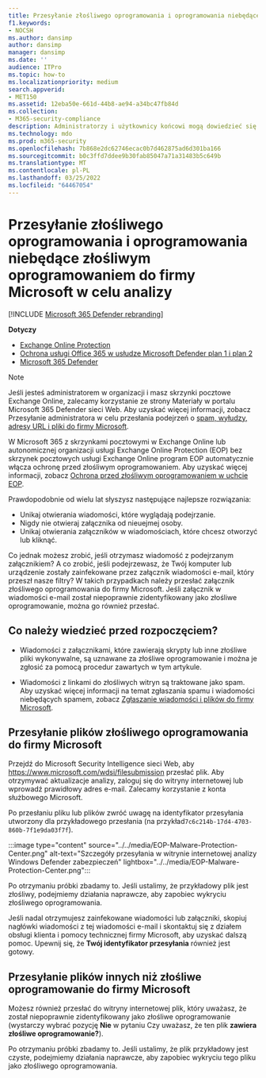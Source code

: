 ```yaml
---
title: Przesyłanie złośliwego oprogramowania i oprogramowania niebędące złośliwym oprogramowaniem do firmy Microsoft w celu analizy
f1.keywords:
- NOCSH
ms.author: dansimp
author: dansimp
manager: dansimp
ms.date: ''
audience: ITPro
ms.topic: how-to
ms.localizationpriority: medium
search.appverid:
- MET150
ms.assetid: 12eba50e-661d-44b8-ae94-a34bc47fb84d
ms.collection:
- M365-security-compliance
description: Administratorzy i użytkownicy końcowi mogą dowiedzieć się więcej o przesyłaniu do firmy Microsoft niewykrywanych złośliwego oprogramowania lub nieprawidłowo zidentyfikowanych załączników tego złośliwego oprogramowania do analizy.
ms.technology: mdo
ms.prod: m365-security
ms.openlocfilehash: 7b868e2dc62746ecac0b7d462875ad6d301ba166
ms.sourcegitcommit: b0c3ffd7ddee9b30fab85047a71a31483b5c649b
ms.translationtype: MT
ms.contentlocale: pl-PL
ms.lasthandoff: 03/25/2022
ms.locfileid: "64467054"
---
```

# <a name="submit-malware-and-non-malware-to-microsoft-for-analysis"></a>Przesyłanie złośliwego oprogramowania i oprogramowania niebędące złośliwym oprogramowaniem do firmy Microsoft w celu analizy

[!INCLUDE [Microsoft 365 Defender rebranding](../includes/microsoft-defender-for-office.md)]

**Dotyczy**
- [Exchange Online Protection](exchange-online-protection-overview.md)
- [Ochrona usługi Office 365 w usłudze Microsoft Defender plan 1 i plan 2](defender-for-office-365.md)
- [Microsoft 365 Defender](../defender/microsoft-365-defender.md)

> [!NOTE]
> Jeśli jesteś administratorem w organizacji i masz skrzynki pocztowe Exchange Online, zalecamy korzystanie ze strony Materiały w portalu Microsoft 365 Defender sieci Web. Aby uzyskać więcej informacji, zobacz Przesyłanie administratora w celu przesłania podejrzeń o [spam, wyłudzy, adresy URL i pliki do firmy Microsoft](admin-submission.md).

W Microsoft 365 z skrzynkami pocztowymi w Exchange Online lub autonomicznej organizacji usługi Exchange Online Protection (EOP) bez skrzynek pocztowych usługi Exchange Online program EOP automatycznie włącza ochronę przed złośliwym oprogramowaniem. Aby uzyskać więcej informacji, zobacz [Ochrona przed złośliwym oprogramowaniem w uchcie EOP](anti-malware-protection.md).

Prawdopodobnie od wielu lat słyszysz następujące najlepsze rozwiązania:

- Unikaj otwierania wiadomości, które wyglądają podejrzanie.
- Nigdy nie otwieraj załącznika od nieuejmej osoby.
- Unikaj otwierania załączników w wiadomościach, które chcesz otworzyć lub kliknąć.

Co jednak możesz zrobić, jeśli otrzymasz wiadomość z podejrzanym załącznikiem? A co zrobić, jeśli podejrzewasz, że Twój komputer lub urządzenie zostały zainfekowane przez załącznik wiadomości e-mail, który przeszł nasze filtry? W takich przypadkach należy przesłać załącznik złośliwego oprogramowania do firmy Microsoft. Jeśli załącznik w wiadomości e-mail został niepoprawnie zidentyfikowany jako złośliwe oprogramowanie, można go również przesłać.

## <a name="what-do-you-need-to-know-before-you-begin"></a>Co należy wiedzieć przed rozpoczęciem?

- Wiadomości z załącznikami, które zawierają skrypty lub inne złośliwe pliki wykonywalne, są uznawane za złośliwe oprogramowanie i można je zgłosić za pomocą procedur  zawartych w tym artykule.

- Wiadomości z linkami do złośliwych witryn są traktowane jako spam. Aby uzyskać więcej informacji na temat zgłaszania spamu i wiadomości niebędących spamem, zobacz [Zgłaszanie wiadomości i plików do firmy Microsoft](report-junk-email-messages-to-microsoft.md).

## <a name="submit-malware-files-to-microsoft"></a>Przesyłanie plików złośliwego oprogramowania do firmy Microsoft

Przejdź do Microsoft Security Intelligence sieci Web, aby <https://www.microsoft.com/wdsi/filesubmission> przesłać plik. Aby otrzymywać aktualizacje analizy, zaloguj się do witryny internetowej lub wprowadź prawidłowy adres e-mail. Zalecamy korzystanie z konta służbowego Microsoft.

Po przesłaniu pliku lub plików zwróć uwagę na identyfikator przesyłania utworzony  dla przykładowego przesłania (na przykład`7c6c214b-17d4-4703-860b-7f1e9da03f7f`).

:::image type="content" source="../../media/EOP-Malware-Protection-Center.png" alt-text="Szczegóły przesyłania w witrynie internetowej analizy Windows Defender zabezpieczeń" lightbox="../../media/EOP-Malware-Protection-Center.png":::

Po otrzymaniu próbki zbadamy to. Jeśli ustalimy, że przykładowy plik jest złośliwy, podejmiemy działania naprawcze, aby zapobiec wykryciu złośliwego oprogramowania.

Jeśli nadal otrzymujesz zainfekowane wiadomości lub załączniki, skopiuj nagłówki wiadomości z tej wiadomości e-mail i skontaktuj się z działem obsługi klienta i pomocy technicznej firmy Microsoft, aby uzyskać dalszą pomoc. Upewnij się, że **Twój identyfikator przesyłania** również jest gotowy.

## <a name="submit-non-malware-files-to-microsoft"></a>Przesyłanie plików innych niż złośliwe oprogramowanie do firmy Microsoft

Możesz również przesłać do witryny internetowej plik, który uważasz, że został niepoprawnie zidentyfikowany jako złośliwe oprogramowanie (wystarczy wybrać pozycję **Nie** w pytaniu Czy uważasz, że ten plik **zawiera złośliwe oprogramowanie?**).

Po otrzymaniu próbki zbadamy to. Jeśli ustalimy, że plik przykładowy jest czyste, podejmiemy działania naprawcze, aby zapobiec wykryciu tego pliku jako złośliwego oprogramowania.
